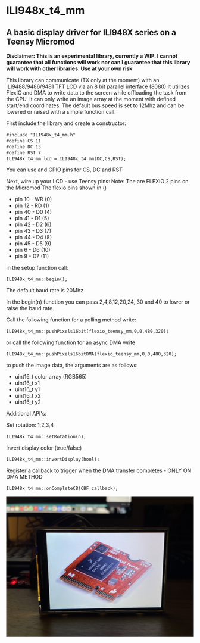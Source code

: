 # ILI948x_t4_mm
## A basic display driver for ILI948X series on a Teensy Micromod

**Disclaimer: This is an experimental library, currently a WIP. I cannot guarantee that all functions will work nor can I guarantee that this library will work with other libraries. Use at your own risk**  

This library can communicate (TX only at the moment) with an ILI9488/9486/9481 TFT LCD via an 8 bit parallel interface (8080)
It utilizes FlexIO and DMA to write data to the screen while offloading the task from the CPU.
It can only write an image array at the moment with defined start/end coordinates.
The default bus speed is set to 12Mhz and can be lowered or raised with a simple function call.

First include the library and create a constructor:
```
#include "ILI948x_t4_mm.h"
#define CS 11
#define DC 13
#define RST 7
ILI948x_t4_mm lcd = ILI948x_t4_mm(DC,CS,RST);
```
You can use and GPIO pins for CS, DC and RST

Next, wire up your LCD - use Teensy pins:
Note: The are FLEXIO 2 pins on the Micromod The flexio pins shown in ()
* pin 10 - WR (0)
* pin 12 - RD (1)
* pin 40 - D0 (4)
* pin 41 - D1 (5)
* pin 42 - D2 (6)
* pin 43 - D3 (7)
* pin 44 - D4 (8)
* pin 45 - D5 (9)
* pin 6 - D6 (10)
* pin 9 - D7 (11)
   
in the setup function call:
```
ILI948x_t4_mm::begin();
```
The default baud rate is 20Mhz

In the begin(n) function you can pass 2,4,8,12,20,24, 30 and 40 to lower or raise the baud rate.


Call the following function for a polling method write:
```
ILI948x_t4_mm::pushPixels16bit(flexio_teensy_mm,0,0,480,320);
```
or call the following function for an async DMA write
```
ILI948x_t4_mm::pushPixels16bitDMA(flexio_teensy_mm,0,0,480,320);
```
to push the image data, the arguments are as follows:
* uint16_t color array (RGB565)
* uint16_t x1
* uint16_t y1
* uint16_t x2
* uint16_t y2

Additional API's:


Set rotation: 1,2,3,4
```
ILI948x_t4_mm::setRotation(n);
```

Invert display color (true/false)
```
ILI948x_t4_mm::invertDisplay(bool);
```

Register a callback to trigger when the DMA transfer completes - ONLY ON DMA METHOD
```
ILI948x_t4_mm::onCompleteCB(CBF callback);
```
![Image of TFT with Teensy MM image](https://github.com/david-res/ILI948x_t4_mm/blob/master/mm_flexio_example.jpg)

